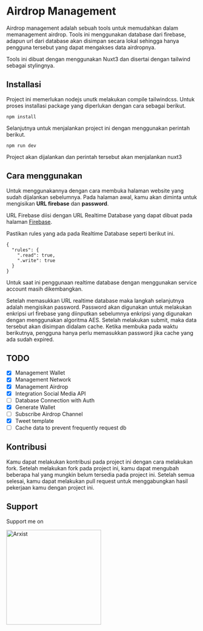 # Airdrop Management
Airdrop management adalah sebuah tools untuk memudahkan dalam memanagement airdrop. Tools ini menggunakan database dari firebase, adapun url dari database akan disimpan secara
lokal sehingga hanya pengguna tersebut yang dapat mengakses data airdropnya.

Tools ini dibuat dengan menggunakan Nuxt3 dan disertai dengan tailwind sebagai stylingnya.

## Installasi
Project ini memerlukan nodejs unutk melakukan compile tailwindcss. Untuk proses installasi package yang diperlukan dengan cara sebagai berikut.
```
npm install
```
Selanjutnya untuk menjalankan project ini dengan menggunakan perintah berikut.
```
npm run dev
```
Project akan dijalankan dan perintah tersebut akan menjalankan nuxt3

## Cara menggunakan
Untuk menggunakannya dengan cara membuka halaman website yang sudah dijalankan sebelumnya. Pada halaman awal, kamu akan diminta untuk mengisikan **URL firebase** dan **password**.

URL Firebase diisi dengan URL Realtime Database yang dapat dibuat pada halaman <a href='https://console.firebase.google.com/'>Firebase</a>.

Pastikan rules yang ada pada Realtime Database seperti berikut ini.
```
{
  "rules": {
    ".read": true,
    ".write": true
  }
}
```
Untuk saat ini penggunaan realtime database dengan menggunakan service account masih dikembangkan.

Setelah memasukkan URL realtime database maka langkah selanjutnya adalah mengisikan password. Password akan digunakan untuk melakukan enkripsi url firebase yang diinputkan sebelumnya 
enkripsi yang digunakan dengan menggunakan algoritma AES.
Setelah melakukan submit, maka data tersebut akan disimpan didalam cache. Ketika membuka pada waktu berikutnya, pengguna hanya perlu memasukkan password jika cache yang ada sudah expired.

## TODO
- [x] Management Wallet
- [x] Management Network
- [x] Management Airdrop
- [x] Integration Social Media API
- [ ] Database Connection with Auth
- [x] Generate Wallet
- [ ] Subscribe Airdrop Channel
- [x] Tweet template
- [ ] Cache data to prevent frequently request db

## Kontribusi
Kamu dapat melakukan kontribusi pada project ini dengan cara melakukan fork. Setelah melakukan fork pada project ini, kamu dapat mengubah beberapa hal yang mungkin belum tersedia 
pada project ini. Setelah semua selesai, kamu dapat melakukan pull request untuk menggabungkan hasil pekerjaan kamu dengan project ini.

## Support
Support me on 

<a href="https://arxist.com/ppabcd">
  <img src="https://arxist.id/assets/images/arxist_vertical_150.png" alt="Arxist" width="250">
</a>
